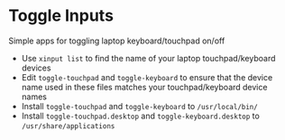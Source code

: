 # Toggle Inputs #

Simple apps for toggling laptop keyboard/touchpad on/off

- Use `xinput list` to find the name of your laptop touchpad/keyboard devices
- Edit `toggle-touchpad` and `toggle-keyboard` to ensure that the device name
  used in these files matches your touchpad/keyboard device names
- Install `toggle-touchpad` and `toggle-keyboard` to `/usr/local/bin/`
- Install `toggle-touchpad.desktop` and `toggle-keyboard.desktop` to `/usr/share/applications`
